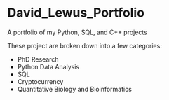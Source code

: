 # David_Lewus_Portfolio
A portfolio of my Python, SQL, and C++ projects

These project are broken down into a few categories:
- PhD Research
- Python Data Analysis
- SQL
- Cryptocurrency
- Quantitative Biology and Bioinformatics
